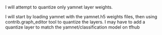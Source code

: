 I will attempt to quantize only yamnet layer weights.

I will start by loading yamnet with the yamnet.h5 weights files, then using contrib.graph_editor tool to quantize the layers.
I may have to add a quantize layer to match the yamnet/classification model on tfhub